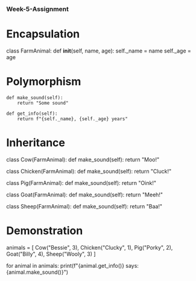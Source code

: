 ### Week-5-Assignment
# Encapsulation 
class FarmAnimal:
    def __init__(self, name, age):
        self._name = name
        self._age = age
# Polymorphism 
    def make_sound(self):
        return "Some sound"
    
    def get_info(self):
        return f"{self._name}, {self._age} years"
        
# Inheritance 
class Cow(FarmAnimal):
    def make_sound(self):
        return "Moo!"

class Chicken(FarmAnimal):
    def make_sound(self):
        return "Cluck!"

class Pig(FarmAnimal):
    def make_sound(self):
        return "Oink!"

class Goat(FarmAnimal):
    def make_sound(self):
        return "Meeh!"

class Sheep(FarmAnimal):
    def make_sound(self):
        return "Baa!"

# Demonstration
animals = [
    Cow("Bessie", 3), 
    Chicken("Clucky", 1),
    Pig("Porky", 2),
    Goat("Billy", 4),
    Sheep("Wooly", 3)
]

for animal in animals:
    print(f"{animal.get_info()} says: {animal.make_sound()}")
